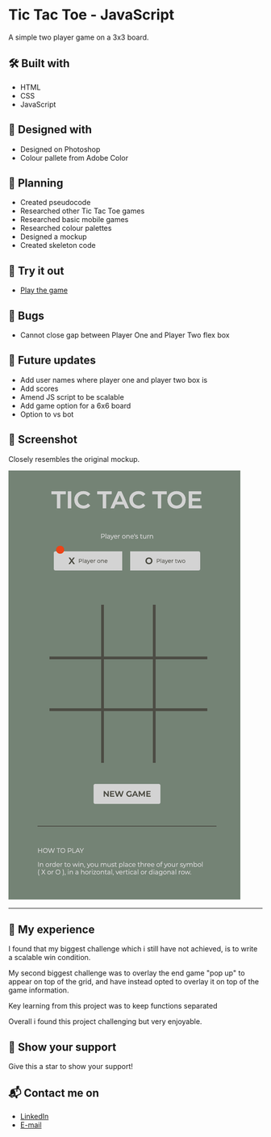 # Tic Tac Toe - JavaScript
A simple two player game on a 3x3 board.


## 🛠️ Built with
- HTML
- CSS
- JavaScript


## 🎨 Designed with
- Designed on Photoshop
- Colour pallete from Adobe Color

## 📐 Planning
- Created pseudocode
- Researched other Tic Tac Toe games
- Researched basic mobile games
- Researched colour palettes
- Designed a mockup
- Created skeleton code

## 👾 Try it out
- [Play the game](https://typesammy.github.io/tictactoe/)

## 🐛 Bugs
- Cannot close gap between Player One and Player Two flex box


## 🌱  Future updates
- Add user names where player one and player two box is
- Add scores
- Amend JS script to be scalable
- Add game option for a 6x6 board
- Option to vs bot

## 📸 Screenshot
Closely resembles the original mockup.

![](https://github.com/TypeSammy/tictactoe/blob/main/tictactoe-screenshot.png)

***

## 💫 My experience
I found that my biggest challenge which i still have not achieved, is to write a scalable win condition.

My second biggest challenge was to overlay the end game "pop up" to appear on top of the grid, and have instead opted to overlay it on top of the game information.

Key learning from this project was to keep functions separated

Overall i found this project challenging but very enjoyable.

## 🌟 Show your support
Give this a star to show your support!

## 📬 Contact me on
- [LinkedIn](https://www.linkedin.com/in/samantha-gold-90b939a9/)
- [E-mail](mailto:typesammy@gmail.com)
